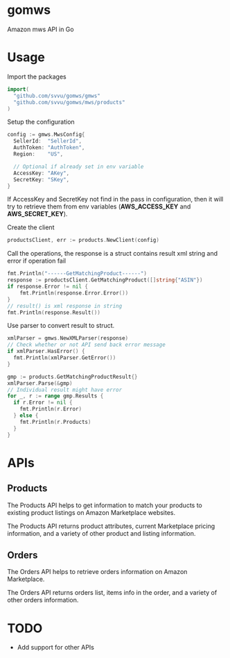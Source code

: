 # gomws
Amazon mws API in Go

# Usage
Import the packages
```go
import(
  "github.com/svvu/gomws/gmws"
  "github.com/svvu/gomws/mws/products"
)
```
Setup the configuration
```go
config := gmws.MwsConfig{
  SellerId:  "SellerId",
  AuthToken: "AuthToken",
  Region:    "US",

  // Optional if already set in env variable
  AccessKey: "AKey",
  SecretKey: "SKey",
}
```
If AccessKey and SecretKey not find in the pass in configuration, then it will try to retrieve them from env variables (**AWS_ACCESS_KEY** and **AWS_SECRET_KEY**).

Create the client
```go
productsClient, err := products.NewClient(config)
```

Call the operations, the response is a struct contains result xml string and error if operation fail
```go
fmt.Println("------GetMatchingProduct------")
response := productsClient.GetMatchingProduct([]string{"ASIN"})
if response.Error != nil {
	fmt.Println(response.Error.Error())
}
// result() is xml response in string
fmt.Println(response.Result())
```

Use parser to convert result to struct.
```go
xmlParser = gmws.NewXMLParser(response)
// Check whether or not API send back error message
if xmlParser.HasError() {
  fmt.Println(xmlParser.GetError())
}

gmp := products.GetMatchingProductResult{}
xmlParser.Parse(&gmp)
// Individual result might have error
for _, r := range gmp.Results {
  if r.Error != nil {
    fmt.Println(r.Error)
  } else {
    fmt.Println(r.Products)
  }
}
```

# APIs

## Products
The Products API helps to get information to match your products to existing product listings on Amazon Marketplace websites.

The Products API returns product attributes, current Marketplace pricing information, and a variety of other product and listing information.

## Orders
The Orders API helps to retrieve orders information on Amazon Marketplace.

The Orders API returns orders list, items info in the order, and a variety of other orders information.

# TODO
* Add support for other APIs
